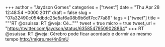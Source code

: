 
+++
author = "Jaydson Gomes"
categories = ["tweet"]
date = "Thu Apr 28 12:48:54 +0000 2011"
draft = false
slug = "07a32490c054dbdc25e5af6a08b9b6df7cc77a89"
tags = ["tweet"]
title = """RT @osuissa: RT @veja: Cé..."""
tweet = true
micro = true
tweet_url = "https://twitter.com/jaydson/status/63585479509028864"
+++
RT @osuissa: RT @veja: Cérebro pode ficar acordado e dormir ao mesmo tempo http://migre.me/4n9mU
